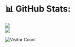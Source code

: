 
# 📊 GitHub Stats:
![](https://github-readme-stats.vercel.app/api?username=osmosis-sz&theme=maroongold&hide_border=false&include_all_commits=true&count_private=false)<br/>
![](https://nirzak-streak-stats.vercel.app/?user=osmosis-sz&theme=maroongold&hide_border=false)<br/>

![Visitor Count](https://visitor-badge.laobi.icu/badge?page_id=Osmosis-sz.Osmosis-sz)


 
